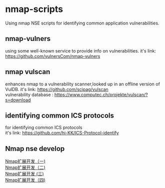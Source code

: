 # nmap-scripts   
Using nmap NSE scripts for identifying common application vulnerabilities.   
## nmap-vulners
using some well-known service to provide info on vulnerabilities.
it's link: https://github.com/vulnersCom/nmap-vulners  

## nmap vulscan
enhances nmap to a vulnerability scanner,looked up in an offline version of VulDB.
it's link:  https://github.com/scipag/vulscan   
vulnerability database : https://www.computec.ch/projekte/vulscan/?s=download   

## identifying common ICS protocols  
for identifying common ICS protocols   
it's link:  https://github.com/hi-KK/ICS-Protocol-identify   

## Nmap nse develop 
[Nmap扩展开发（一)](https://payloads.online/archivers/2019-04-24/1)  
[Nmap扩展开发（二)](https://payloads.online/archivers/2019-04-24/2)  
[Nmap扩展开发 (三)](https://payloads.online/archivers/2019-04-24/2)  
[Nmap扩展开发（四)](https://payloads.online/archivers/2019-04-24/2)  
